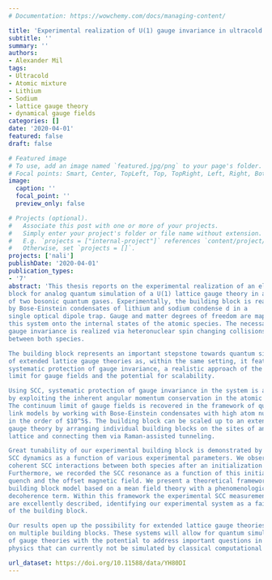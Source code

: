 ```yaml
---
# Documentation: https://wowchemy.com/docs/managing-content/

title: 'Experimental realization of U(1) gauge invariance in ultracold atomic mixtures'
subtitle: ''
summary: ''
authors:
- Alexander Mil
tags:
- Ultracold
- Atomic mixture
- Lithium
- Sodium
- lattice gauge theory
- dynamical gauge fields
categories: []
date: '2020-04-01'
featured: false
draft: false

# Featured image
# To use, add an image named `featured.jpg/png` to your page's folder.
# Focal points: Smart, Center, TopLeft, Top, TopRight, Left, Right, BottomLeft, Bottom, BottomRight.
image:
  caption: ''
  focal_point: ''
  preview_only: false

# Projects (optional).
#   Associate this post with one or more of your projects.
#   Simply enter your project's folder or file name without extension.
#   E.g. `projects = ["internal-project"]` references `content/project/deep-learning/index.md`.
#   Otherwise, set `projects = []`.
projects: ['nali']
publishDate: '2020-04-01'
publication_types:
- '7'
abstract: 'This thesis reports on the experimental realization of an elementary building
block for analog quantum simulation of a U(1) lattice gauge theory in a mixture
of two bosonic quantum gases. Experimentally, the building block is realized
by Bose-Einstein condensates of lithium and sodium condense d in a
single optical dipole trap. Gauge and matter degrees of freedom are mapped in
this system onto the internal states of the atomic species. The necessary U(1)
gauge invariance is realized via heteronuclear spin changing collisions (SCC)
between both species.

The building block represents an important stepstone towards quantum simulation
of extended lattice gauge theories as, within the same setting, it features
systematic protection of gauge invariance, a realistic approach of the continuum
limit for gauge fields and the potential for scalability.

Using SCC, systematic protection of gauge invariance in the system is achieved
by exploiting the inherent angular momentum conservation in the atomic mixture.
The continuum limit of gauge fields is recovered in the framework of quantum
link models by working with Bose-Einstein condensates with high atom numbers
in the order of $10^5$. The building block can be scaled up to an extended U(1) lattice
gauge theory by arranging individual building blocks on the sites of an optical
lattice and connecting them via Raman-assisted tunneling.

Great tunability of our experimental building block is demonstrated by studying
SCC dynamics as a function of various experimental parameters. We observe
coherent SCC interactions between both species after an initialization quench.
Furthermore, we recorded the SCC resonance as a function of this initialization
quench and the offset magnetic field. We present a theoretical framework for the
building block model based on a mean field theory with a phenomenological
decoherence term. Within this framework the experimental SCC measurements
are excellently described, identifying our experimental system as a faithful representation
of the building block.

Our results open up the possibility for extended lattice gauge theories based
on multiple building blocks. These systems will allow for quantum simulation
of gauge theories with the potential to address important questions in modern
physics that can currently not be simulated by classical computational techniques.'

url_dataset: https://doi.org/10.11588/data/YH80DI
---
```

